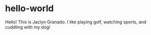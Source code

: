 # hello-world

Hello! This is Jaclyn Granado.
I like playing golf, watching sports, and cuddling with my dog!

